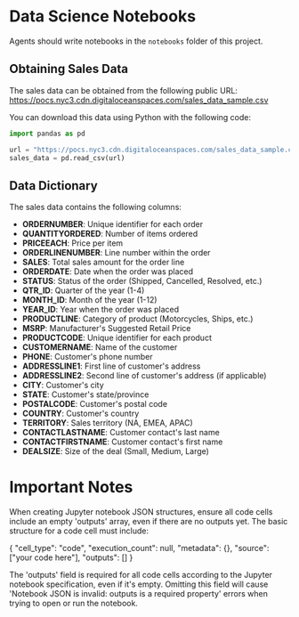 # Data Science Notebooks

Agents should write notebooks in the `notebooks` folder of this project.

## Obtaining Sales Data

The sales data can be obtained from the following public URL:
https://pocs.nyc3.cdn.digitaloceanspaces.com/sales_data_sample.csv

You can download this data using Python with the following code:

```python
import pandas as pd

url = "https://pocs.nyc3.cdn.digitaloceanspaces.com/sales_data_sample.csv"
sales_data = pd.read_csv(url)
```

## Data Dictionary

The sales data contains the following columns:

- **ORDERNUMBER**: Unique identifier for each order
- **QUANTITYORDERED**: Number of items ordered
- **PRICEEACH**: Price per item
- **ORDERLINENUMBER**: Line number within the order
- **SALES**: Total sales amount for the order line
- **ORDERDATE**: Date when the order was placed
- **STATUS**: Status of the order (Shipped, Cancelled, Resolved, etc.)
- **QTR_ID**: Quarter of the year (1-4)
- **MONTH_ID**: Month of the year (1-12)
- **YEAR_ID**: Year when the order was placed
- **PRODUCTLINE**: Category of product (Motorcycles, Ships, etc.)
- **MSRP**: Manufacturer's Suggested Retail Price
- **PRODUCTCODE**: Unique identifier for each product
- **CUSTOMERNAME**: Name of the customer
- **PHONE**: Customer's phone number
- **ADDRESSLINE1**: First line of customer's address
- **ADDRESSLINE2**: Second line of customer's address (if applicable)
- **CITY**: Customer's city
- **STATE**: Customer's state/province
- **POSTALCODE**: Customer's postal code
- **COUNTRY**: Customer's country
- **TERRITORY**: Sales territory (NA, EMEA, APAC)
- **CONTACTLASTNAME**: Customer contact's last name
- **CONTACTFIRSTNAME**: Customer contact's first name
- **DEALSIZE**: Size of the deal (Small, Medium, Large)


# Important Notes

When creating Jupyter notebook JSON structures, ensure all code cells include an empty 'outputs' array, even if there are no outputs yet. The basic structure for a code cell must include:

{
  "cell_type": "code",
  "execution_count": null,
  "metadata": {},
  "source": ["your code here"],
  "outputs": []
}

The 'outputs' field is required for all code cells according to the Jupyter notebook specification, even if it's empty. Omitting this field will cause 'Notebook JSON is invalid: outputs is a required property' errors when trying to open or run the notebook.

